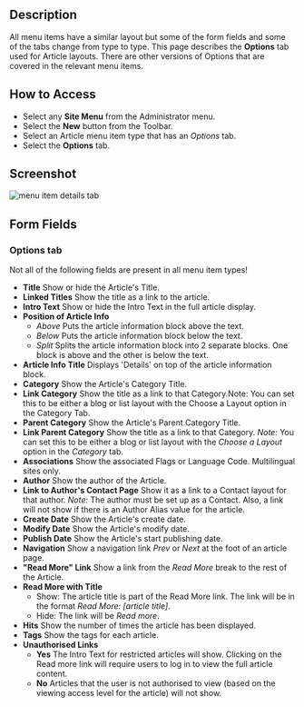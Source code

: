 <!-- Filename: Help6.x:Menu_Item_Article_Options / Display title: Menu Item Article Options -->

## Description

All menu items have a similar layout but some of the form fields and
some of the tabs change from type to type. This page describes the
**Options** tab used for Article layouts. There are other versions of Options
that are covered in the relevant menu items.

## How to Access

* Select any **Site Menu** from the Administrator menu.
* Select the **New** button from the Toolbar.
* Select an Article menu item type that has an *Options* tab.
* Select the **Options** tab.

## Screenshot

![menu item details tab](../../../en/images/menu-items-common/articles-article-options.png)

## Form Fields

### Options tab

Not all of the following fields are present in all menu item types!

- **Title** Show or hide the Article's Title.
- **Linked Titles** Show the title as a link to the article.
- **Intro Text** Show or hide the Intro Text in the full article display.
- **Position of Article Info**
  - *Above* Puts the article information block above the text.
  - *Below* Puts the article information block below the text.
  - *Split* Splits the article information block into 2 separate blocks.
    One block is above and the other is below the text.
- **Article Info Title** Displays 'Details' on top of the article
  information block.
- **Category** Show the Article's Category Title.
- **Link Category** Show the title as a link to that Category.Note: You
  can set this to be either a blog or list layout with the Choose a Layout
  option in the Category Tab.
- **Parent Category** Show the Article's Parent Category Title.
- **Link Parent Category** Show the title as a link to that
  Category. *Note:* You can set this to be either a blog or list layout
  with the *Choose a Layout* option in the *Category* tab.
- **Associations** Show the associated Flags or Language Code.
  Multilingual sites only.
- **Author** Show the author of the Article.
- **Link to Author's Contact Page** Show it as a link to a Contact
  layout for that author. *Note:* The author must be set up as a Contact.
  Also, a link will not show if there is an Author Alias value for the article.
- **Create Date** Show the Article's create date.
- **Modify Date** Show the Article's modify date.
- **Publish Date** Show the Article's start publishing date.
- **Navigation** Show a navigation link *Prev* or *Next* at the foot of an 
  article page.
- **"Read More" Link** Show a link from the *Read More* break to the rest 
  of the Article.
- **Read More with Title**
  - Show: The article title is part of the Read More link. The link will
    be in the format *Read More: \[article title\]*.
  - Hide: The link will be *Read more*.
- **Hits** Show the number of times the article has been displayed.
- **Tags** Show the tags for each article.
- **Unauthorised Links**
  - **Yes** The Intro Text for restricted articles will show. Clicking on
    the Read more link will require users to log in to view the full
    article content.
  - **No** Articles that the user is not authorised to view (based on the
    viewing access level for the article) will not show.
